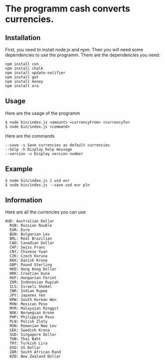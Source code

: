 # The programm cash converts currencies.

## Installation

First, you need to install node.js and npm.
Then you will need some dependencies to use the programm.
There are the dependencies you need: 

```
npm install con
npm install chalk
npm install update-notifier
npm install got
npm install money
npm install ora
```

## Usage

Here are the usage of the programm

```
$ node bin/index.js <amount> <currencyFrom> <currencyTo>
$ node bin/index.js <command> 
```

Here are the commands

```
--save -s Save currencies as default currencies
--help -h Display help message
--version -v Display version number
```

## Example

```
$ node bin/index.js 1 usd eur
$ node bin/index.js --save usd eur pln
```
## Information

Here are all the currencies you can use

```
AUD: Australian Dollar
  RUB: Russian Rouble
  EUR: Euro
  BGN: Bulgarian Lev
  BRL: Real Brazilian
  CAD: Canadian Dollar
  CHF: Swiss Franc
  CNY: Chinese Yuan
  CZK: Czech Koruna
  DKK: Danish Krone
  GBP: Pound Sterling
  HKD: Hong Kong Dollar
  HRK: Croatian Kuna
  HUF: Hungarian Forint
  IDR: Indonesian Rupiah
  ILS: Israeli Shekel
  INR: Indian Rupee
  JPY: Japanes Yen
  KRW: South Korean Won
  MXN: Mexican Peso
  MYR: Malaysian Ringgit
  NOK: Norwegian Krone
  PHP: Philippine Peso
  PLN: Polish Zloty
  RON: Romanian New Leu
  SEK: Swedish Krona
  SGD: Singapore Dollar
  THB: Thai Baht
  TRY: Turkish Lira
  USD: US Dollar
  ZAR: South African Rand
  NZD: New Zealand Dollar
 ```


